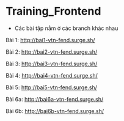# Training_Frontend
* Các bài tập nằm ở các branch khác nhau

Bài 1: http://bai1-vtn-fend.surge.sh/

Bài 2: http://bai2-vtn-fend.surge.sh/

Bài 3: http://bai3-vtn-fend.surge.sh/

Bài 4: http://bai4-vtn-fend.surge.sh/

Bài 5: http://bai5-vtn-fend.surge.sh/

Bài 6a: http://bai6a-vtn-fend.surge.sh/

Bài 6b: http://bai6b-vtn-fend.surge.sh/